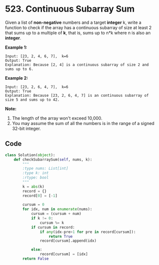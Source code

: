 #  523. Continuous Subarray Sum

Given a list of **non-negative** numbers and a target **integer** k, write a function to check if the array has a continuous subarray of size at least 2 that sums up to a multiple of **k**, that is, sums up to n*k where n is also an **integer**.

 

**Example 1:**

```
Input: [23, 2, 4, 6, 7],  k=6
Output: True
Explanation: Because [2, 4] is a continuous subarray of size 2 and sums up to 6.
```

**Example 2:**

```
Input: [23, 2, 6, 4, 7],  k=6
Output: True
Explanation: Because [23, 2, 6, 4, 7] is an continuous subarray of size 5 and sums up to 42.
```

 

**Note:**

1. The length of the array won't exceed 10,000.
2. You may assume the sum of all the numbers is in the range of a signed 32-bit integer.



## Code

```python
class Solution(object):
    def checkSubarraySum(self, nums, k):
        """
        :type nums: List[int]
        :type k: int
        :rtype: bool
        """
        k = abs(k)
        record = {}
        record[0] = [-1]
        
        cursum = 0
        for idx, num in enumerate(nums):                    
            cursum = (cursum + num)
            if k != 0:
                cursum %= k
            if cursum in record:
                if any(idx-pre>1 for pre in record[cursum]):
                    return True
                record[cursum].append(idx)

            else:
                record[cursum] = [idx]
        return False
```


